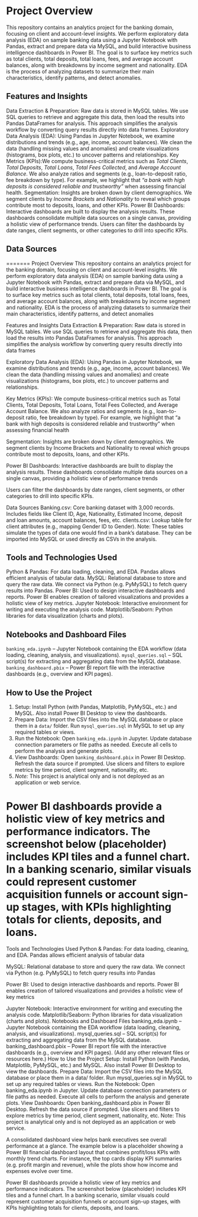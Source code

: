 # Project Overview

This repository contains an analytics project for the banking domain, focusing on client and account-level insights. We perform exploratory data analysis (EDA) on sample banking data using a Jupyter Notebook with Pandas, extract and prepare data via MySQL, and build interactive business intelligence dashboards in Power BI. The goal is to surface key metrics such as total clients, total deposits, total loans, fees, and average account balances, along with breakdowns by income segment and nationality. EDA is the process of analyzing datasets to summarize their main characteristics, identify patterns, and detect anomalies.

## Features and Insights

Data Extraction & Preparation: Raw data is stored in MySQL tables. We use SQL queries to retrieve and aggregate this data, then load the results into Pandas DataFrames for analysis. This approach simplifies the analysis workflow by converting query results directly into data frames.
Exploratory Data Analysis (EDA): Using Pandas in Jupyter Notebook, we examine distributions and trends (e.g., age, income, account balances). We clean the data (handling missing values and anomalies) and create visualizations (histograms, box plots, etc.) to uncover patterns and relationships.
Key Metrics (KPIs):We compute business-critical metrics such as *Total Clients*, *Total Deposits*, *Total Loans*, *Total Fees Collected*, and *Average Account Balance*. We also analyze ratios and segments (e.g., loan-to-deposit ratio, fee breakdown by type). For example, we highlight that *“a bank with high deposits is considered reliable and trustworthy”* when assessing financial health.
Segmentation: Insights are broken down by client demographics. We segment clients by *Income Brackets* and *Nationality* to reveal which groups contribute most to deposits, loans, and other KPIs.
Power BI Dashboards: Interactive dashboards are built to display the analysis results. These dashboards consolidate multiple data sources on a single canvas, providing a holistic view of performance trends. Users can filter the dashboards by date ranges, client segments, or other categories to drill into specific KPIs.

## Data Sources

=======
Project Overview
This repository contains an analytics project for the banking domain, focusing on client and account-level insights. We perform exploratory data analysis (EDA) on sample banking data using a Jupyter Notebook with Pandas, extract and prepare data via MySQL, and build interactive business intelligence dashboards in Power BI. The goal is to surface key metrics such as total clients, total deposits, total loans, fees, and average account balances, along with breakdowns by income segment and nationality. EDA is the process of analyzing datasets to summarize their main characteristics, identify patterns, and detect anomalies


Features and Insights
Data Extraction & Preparation: Raw data is stored in MySQL tables. We use SQL queries to retrieve and aggregate this data, then load the results into Pandas DataFrames for analysis. This approach simplifies the analysis workflow by converting query results directly into data frames

Exploratory Data Analysis (EDA): Using Pandas in Jupyter Notebook, we examine distributions and trends (e.g., age, income, account balances). We clean the data (handling missing values and anomalies) and create visualizations (histograms, box plots, etc.) to uncover patterns and relationships.

Key Metrics (KPIs): We compute business-critical metrics such as Total Clients, Total Deposits, Total Loans, Total Fees Collected, and Average Account Balance. We also analyze ratios and segments (e.g., loan-to-deposit ratio, fee breakdown by type). For example, we highlight that “a bank with high deposits is considered reliable and trustworthy” when assessing financial health

Segmentation: Insights are broken down by client demographics. We segment clients by Income Brackets and Nationality to reveal which groups contribute most to deposits, loans, and other KPIs.

Power BI Dashboards: Interactive dashboards are built to display the analysis results. These dashboards consolidate multiple data sources on a single canvas, providing a holistic view of performance trends

Users can filter the dashboards by date ranges, client segments, or other categories to drill into specific KPIs.


Data Sources
Banking.csv: Core banking dataset with 3,000 records. Includes fields like Client ID, Age, Nationality, Estimated Income, deposit and loan amounts, account balances, fees, etc.
clients.csv: Lookup table for client attributes (e.g., mapping Gender ID to Gender).
Note: These tables simulate the types of data one would find in a bank’s database. They can be imported into MySQL or used directly as CSVs in the analysis.

## Tools and Technologies Used

Python & Pandas: For data loading, cleaning, and EDA. Pandas allows efficient analysis of tabular data.
MySQL: Relational database to store and query the raw data. We connect via Python (e.g. PyMySQL) to fetch query results into Pandas.
Power BI: Used to design interactive dashboards and reports. Power BI enables creation of tailored visualizations and provides a holistic view of key metrics.
Jupyter Notebook: Interactive environment for writing and executing the analysis code.
Matplotlib/Seaborn: Python libraries for data visualization (charts and plots).

## Notebooks and Dashboard Files

`banking_eda.ipynb` – Jupyter Notebook containing the EDA workflow (data loading, cleaning, analysis, and visualizations).
 `mysql_queries.sql` – SQL script(s) for extracting and aggregating data from the MySQL database.
 `banking_dashboard.pbix` – Power BI report file with the interactive dashboards (e.g., overview and KPI pages).

## How to Use the Project

1. Setup: Install Python (with Pandas, Matplotlib, PyMySQL, etc.) and MySQL. Also install Power BI Desktop to view the dashboards.
2. Prepare Data: Import the CSV files into the MySQL database or place them in a `data/` folder. Run `mysql_queries.sql` in MySQL to set up any required tables or views.
3. Run the Notebook: Open `banking_eda.ipynb` in Jupyter. Update database connection parameters or file paths as needed. Execute all cells to perform the analysis and generate plots.
4. View Dashboards: Open `banking_dashboard.pbix` in Power BI Desktop. Refresh the data source if prompted. Use slicers and filters to explore metrics by time period, client segment, nationality, etc.
5. *Note:* This project is analytical only and is not deployed as an application or web service.

Power BI dashboards provide a holistic view of key metrics and performance indicators. The screenshot below (placeholder) includes KPI tiles and a funnel chart. In a banking scenario, similar visuals could represent customer acquisition funnels or account sign-up stages, with KPIs highlighting totals for clients, deposits, and loans.
=======

Tools and Technologies Used
Python & Pandas: For data loading, cleaning, and EDA. Pandas allows efficient analysis of tabular data

MySQL: Relational database to store and query the raw data. We connect via Python (e.g. PyMySQL) to fetch query results into Pandas

Power BI: Used to design interactive dashboards and reports. Power BI enables creation of tailored visualizations and provides a holistic view of key metrics

Jupyter Notebook: Interactive environment for writing and executing the analysis code.
Matplotlib/Seaborn: Python libraries for data visualization (charts and plots).
Notebooks and Dashboard Files
banking_eda.ipynb – Jupyter Notebook containing the EDA workflow (data loading, cleaning, analysis, and visualizations).
mysql_queries.sql – SQL script(s) for extracting and aggregating data from the MySQL database.
banking_dashboard.pbix – Power BI report file with the interactive dashboards (e.g., overview and KPI pages).
(Add any other relevant files or resources here.)
How to Use the Project
Setup: Install Python (with Pandas, Matplotlib, PyMySQL, etc.) and MySQL. Also install Power BI Desktop to view the dashboards.
Prepare Data: Import the CSV files into the MySQL database or place them in a data/ folder. Run mysql_queries.sql in MySQL to set up any required tables or views.
Run the Notebook: Open banking_eda.ipynb in Jupyter. Update database connection parameters or file paths as needed. Execute all cells to perform the analysis and generate plots.
View Dashboards: Open banking_dashboard.pbix in Power BI Desktop. Refresh the data source if prompted. Use slicers and filters to explore metrics by time period, client segment, nationality, etc.
Note: This project is analytical only and is not deployed as an application or web service.

 A consolidated dashboard view helps bank executives see overall performance at a glance. The example below is a placeholder showing a Power BI financial dashboard layout that combines profit/loss KPIs with monthly trend charts. For instance, the top cards display KPI summaries (e.g. profit margin and revenue), while the plots show how income and expenses evolve over time.
 
 Power BI dashboards provide a holistic view of key metrics and performance indicators. The screenshot below (placeholder) includes KPI tiles and a funnel chart. In a banking scenario, similar visuals could represent customer acquisition funnels or account sign-up stages, with KPIs highlighting totals for clients, deposits, and loans.

